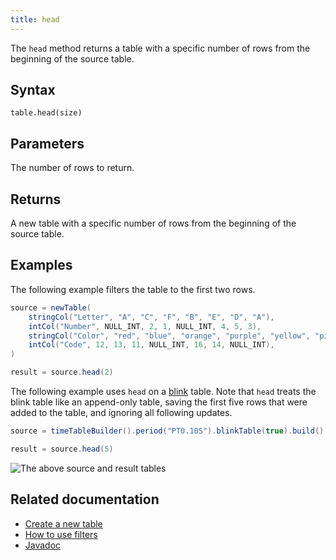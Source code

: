```yaml
---
title: head
---
```


The `head` method returns a table with a specific number of rows from the beginning of the source table.

## Syntax

```
table.head(size)
```

## Parameters

<ParamTable>
<Param name="size" type="long">

The number of rows to return.

</Param>
</ParamTable>

## Returns

A new table with a specific number of rows from the beginning of the source table.

## Examples

The following example filters the table to the first two rows.

```groovy order=source,result
source = newTable(
    stringCol("Letter", "A", "C", "F", "B", "E", "D", "A"),
    intCol("Number", NULL_INT, 2, 1, NULL_INT, 4, 5, 3),
    stringCol("Color", "red", "blue", "orange", "purple", "yellow", "pink", "blue"),
    intCol("Code", 12, 13, 11, NULL_INT, 16, 14, NULL_INT),
)

result = source.head(2)
```

The following example uses `head` on a [blink](../../../conceptual/table-types.md#specialization-3-blink) table. Note that `head` treats the blink table like an append-only table, saving the first five rows that were added to the table, and ignoring all following updates.

```groovy order=null
source = timeTableBuilder().period("PT0.10S").blinkTable(true).build()

result = source.head(5)
```

![The above `source` and `result` tables](../../../assets/reference/table-operations/head_blink.gif)

## Related documentation

- [Create a new table](../../../how-to-guides/new-and-empty-table.md#newtable)
- [How to use filters](../../../how-to-guides/filters.md)
- [Javadoc](https://deephaven.io/core/javadoc/io/deephaven/api/TableOperations.html#head(long))

